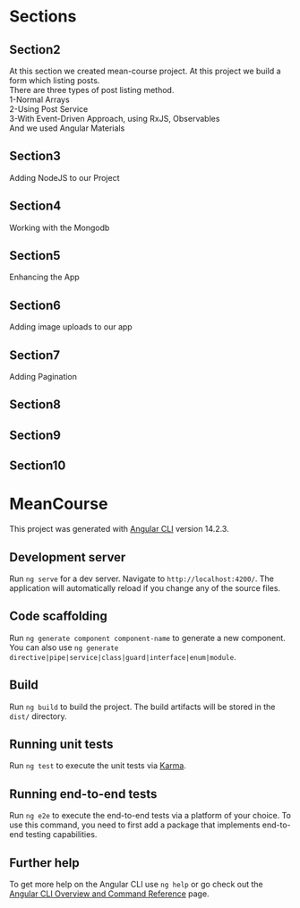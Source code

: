 # Sections

## Section2
At this section we created mean-course project. At this project we build a form which listing posts. <br>
There are three types of post listing method.<br>
1-Normal Arrays <br>
2-Using Post Service <br>
3-With Event-Driven Approach, using RxJS, Observables<br>
And we used Angular Materials<br> 

## Section3
Adding NodeJS to our Project<br>
## Section4
Working with the Mongodb<br>
## Section5
Enhancing the App<br>
## Section6
Adding image uploads to our app<br>
## Section7
Adding Pagination<br>
## Section8

## Section9

## Section10

# MeanCourse

This project was generated with [Angular CLI](https://github.com/angular/angular-cli) version 14.2.3.

## Development server

Run `ng serve` for a dev server. Navigate to `http://localhost:4200/`. The application will automatically reload if you change any of the source files.

## Code scaffolding

Run `ng generate component component-name` to generate a new component. You can also use `ng generate directive|pipe|service|class|guard|interface|enum|module`.

## Build

Run `ng build` to build the project. The build artifacts will be stored in the `dist/` directory.

## Running unit tests

Run `ng test` to execute the unit tests via [Karma](https://karma-runner.github.io).

## Running end-to-end tests

Run `ng e2e` to execute the end-to-end tests via a platform of your choice. To use this command, you need to first add a package that implements end-to-end testing capabilities.

## Further help

To get more help on the Angular CLI use `ng help` or go check out the [Angular CLI Overview and Command Reference](https://angular.io/cli) page.
